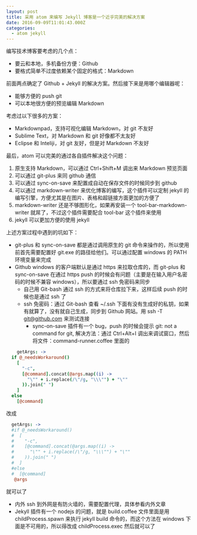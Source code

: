 ```yaml
---
layout: post
title: 采用 atom 来编写 Jekyll 博客是一个近乎完美的解决方案
date: 2016-09-09T11:01:43.000Z
categories:
  - atom jekyll
---
```


编写技术博客要考虑的几个点：

- 要云和本地，多机备份方便：Github
- 要格式简单不过度依赖某个固定的格式：Markdown

前面两点确定了 Github + Jekyll 的解决方案。然后接下来是用哪个编辑器呢：

- 能够方便的 push git
- 可以本地很方便的预览编辑 Markdown

考虑过以下很多的方案：

- Markdownpad，支持可视化编辑 Markdown，对 git 不友好
- Sublime Text，对 Markdown 和 git 好像都不太友好
- Eclipse 和 Inteliji，对 git 友好，但是对 Markdown 不友好

最后，atom 可以完美的通过各自插件解决这个问题：

1. 原生支持 Markdown，可以通过 Ctrl+Shift+M 调出来 Markdown 预览页面
2. 可以通过 git-plus 来同 github 通信
3. 可以通过 sync-on-save 来配置成自动在保存文件的时候同步到 github
4. 可以通过 markdown-writer 来优化博客的编写，这个插件可以定制 jekyll 的编写引擎，方便尤其是在图片、表格和超链接方面更加的方便了
5. markdown-writer 还是不够图形化，如果再安装一个 tool-bar-markdown-writer 就屌了，不过这个插件需要配合 tool-bar 这个插件来使用
6. jekyll 可以更加方便的使用 jekyll

上述方案过程中遇到的坑如下：

- git-plus 和 sync-on-save 都是通过调用原生的 git 命令来操作的，所以使用前首先需要配置好 git.exe 的路径给他们。可以通过配置 windows 的 PATH 环境变量来完成
- Github windows 的客户端默认是通过 https 来拉取仓库的，而 git-plus 和 sync-on-save 在通过 https push 的时候会有问题（主要是在输入用户名密码的时候不兼容 windows），所以要通过 ssh 免密码来同步
    - 自己用 Git-bash 通过 ssh 的方式来将仓库拉下来，这样后续 push 的时候也是通过 ssh 了
    - ssh 免密码：通过 Git-bash 查看 ~/.ssh 下面有没有生成好的私钥，如果有就算了，没有就自己生成，同步到 Github 网站。用 ssh -T git@github.com 来测试连接
        - sync-on-save 插件有一个 bug，push 的时候会提示 git: not a command for git, 解决方法：通过 Ctrl+Alt+I 调出来调试窗口，然后将文件：command-runner.coffee 里面的

``` coffee
    getArgs: ->
  if @_needsWorkaround()
    [
      "-c",
      [@command].concat(@args.map((i) ->
        "\"" + i.replace(/\"/g, "\\\"") + "\""
      )).join(" ")
    ]
  else
    [@command]
```
改成

``` coffee
  getArgs: ->
  #if @_needsWorkaround()
  #  [
  #    "-c",
  #    [@command].concat(@args.map((i) ->
  #      "\"" + i.replace(/\"/g, "\\\"") + "\""
  #    )).join(" ")
  #  ]
  #else
  #  [@command]
   @args
```
就可以了

- 内外 ssh 到外网是有防火墙的，需要配置代理，具体参看内外文章
- Jekyll 插件有一个 nodejs 的问题，就是 build.coffee 文件里面是用 childProcess.spawn 来执行 jekyll build 命令的，而这个方法在 windows 下面是不可用的，所以得改成 childProcess.exec 然后就可以了



[jekyll-gh]: https://github.com/jekyll/jekyll
[jekyll]:    http://jekyllrb.com
